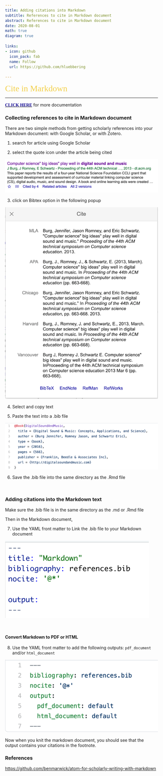 ```yaml
---
title: Adding citations into Markdown 
subtitle: References to cite in Markdown document
abstract: References to cite in Markdown document
date: 2020-08-01
math: true
diagram: true

links:
- icon: github
  icon_pack: fab
  name: Follow
  url: https://github.com/hluebbering

---
```



<span style="color: #f2cf4a; font-family: Babas; font-size: 2em;">Cite in Markdown</span>

***
[<span style="color:#0c008f; font-family: Babas;">**CLICK HERE**</span>](https://github.com/benmarwick/atom-for-scholarly-writing-with-markdown) 
for more documentation

###  Collecting references to cite in Markdown document

There are two simple methods from getting scholarly references into your Markdown document: with Google Scholar, or with Zotero.

1. search for article using Google Scholar

2. select the quote icon under the article being cited

![](images/figure1.png)


3. click on Bibtex option in the following popup

![](images/figure2.png)


4. Select and copy text


5. Paste the text into a .bib file 

![](images/figure3.png)

6. Save the .bib file into the same directory as the .Rmd file


<p>&nbsp;</p>


### Adding citations into the Markdown text

Make sure the .bib file is in the same directory as the .md or .Rmd file

Then in the Markdown document,

7. Use the YAML front matter to Link the .bib file to your Markdown document


![](images/figure4.png)


<p>&nbsp;</p>

#### Convert Markdown to PDF or HTML

8. Use the YAML front matter to add the following outputs: `pdf_document` and/or `html_document`


![](images/figure5.png)

Now when you knit the markdown document, you should see that the output contains your citations in the footnote. 



### References

https://github.com/benmarwick/atom-for-scholarly-writing-with-markdown




